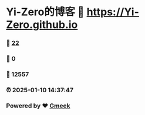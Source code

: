 # Yi-Zero的博客 :link: https://Yi-Zero.github.io 
### :page_facing_up: [22](https://Yi-Zero.github.io/tag.html) 
### :speech_balloon: 0 
### :hibiscus: 12557 
### :alarm_clock: 2025-01-10 14:37:47 
### Powered by :heart: [Gmeek](https://github.com/Meekdai/Gmeek)
